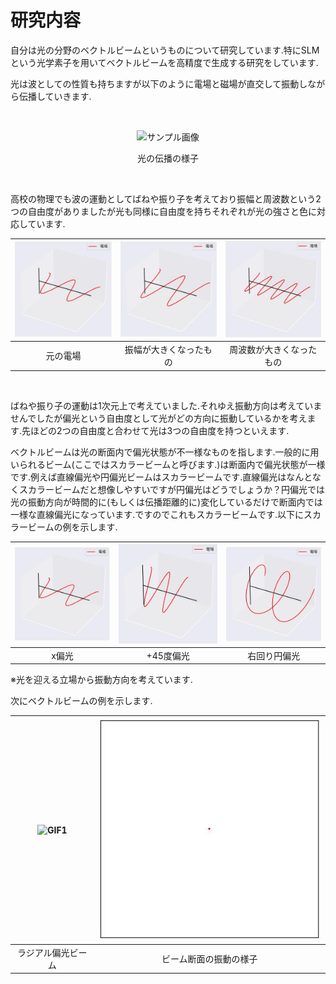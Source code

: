 # 研究内容

自分は光の分野のベクトルビームというものについて研究しています.特にSLMという光学素子を用いてベクトルビームを高精度で生成する研究をしています.

光は波としての性質も持ちますが以下のように電場と磁場が直交して振動しながら伝播していきます.

</br>

<p align="center">
<img src="https://github.com/sk0ik/Vector_Beam/blob/main/GIF/EMwave-ezgif.com-crop.gif" alt="サンプル画像" width="400">
</p>

<p align="center">
光の伝播の様子
</p>

</br>

高校の物理でも波の運動としてばねや振り子を考えており振幅と周波数という2つの自由度がありましたが光も同様に自由度を持ちそれぞれが光の強さと色に対応しています.

| ![GIF1](https://github.com/sk0ik/Vector_Beam/blob/main/GIF/x_pol_normal-ezgif.com-crop.gif) | ![GIF2](https://github.com/sk0ik/Vector_Beam/blob/main/GIF/x_polarization_amp-ezgif.com-crop.gif) | ![GIF3](https://github.com/sk0ik/Vector_Beam/blob/main/GIF/x_polarization_freq-ezgif.com-crop.gif) |
|:---:|:---:|:---:|
| 元の電場 | 振幅が大きくなったもの | 周波数が大きくなったもの |

</br>

ばねや振り子の運動は1次元上で考えていました.それゆえ振動方向は考えていませんでしたが偏光という自由度として光がどの方向に振動しているかを考えます.先ほどの2つの自由度と合わせて光は3つの自由度を持つといえます.

ベクトルビームは光の断面内で偏光状態が不一様なものを指します.一般的に用いられるビーム(ここではスカラービームと呼びます.)は断面内で偏光状態が一様です.例えば直線偏光や円偏光ビームはスカラービームです.直線偏光はなんとなくスカラービームだと想像しやすいですが円偏光はどうでしょうか？円偏光では光の振動方向が時間的に(もしくは伝播距離的に)変化しているだけで断面内では一様な直線偏光になっています.ですのでこれもスカラービームです.以下にスカラービームの例を示します.

| ![GIF1](https://github.com/sk0ik/Vector_Beam/blob/main/GIF/x_pol_normal-ezgif.com-crop.gif) | ![GIF2](https://github.com/sk0ik/Vector_Beam/blob/main/GIF/45_polarization-ezgif.com-crop.gif) | ![GIF3](https://github.com/sk0ik/Vector_Beam/blob/main/GIF/right_circle_polarization-ezgif.com-crop.gif) |
|:---:|:---:|:---:|
| x偏光 | +45度偏光 | 右回り円偏光 |

※光を迎える立場から振動方向を考えています.

次にベクトルビームの例を示します.

<div align="center">

| ![GIF1](https://github.com/sk0ik/Vector_Beam/blob/main/GIF/radial_polarization-ezgif.com-crop.gif) | ![GIF2](https://github.com/sk0ik/Vector_Beam/blob/main/GIF/radial_pol-ezgif.com-crop.gif) |
|:---:|:---:|
| ラジアル偏光ビーム | ビーム断面の振動の様子 |

</div>